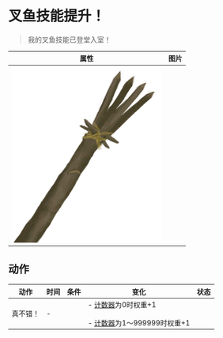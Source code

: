 # 叉鱼技能提升！  
> 我的叉鱼技能已登堂入室！  
  
  属性  |   图片   
 ----  |  ----:   
   |  ![](Sprite/SpearFishing.png)   
  
## 动作  
动作  |  时间  |  条件  |  变化  |  状态  
----  |  ----  |  ----  |  ----  |  ----  
真不错！<br>  |  -  |    |  - [计数器](TickCounter.md)为0时权重+1<br><br>- [计数器](TickCounter.md)为1～999999时权重+1<br>  |    
